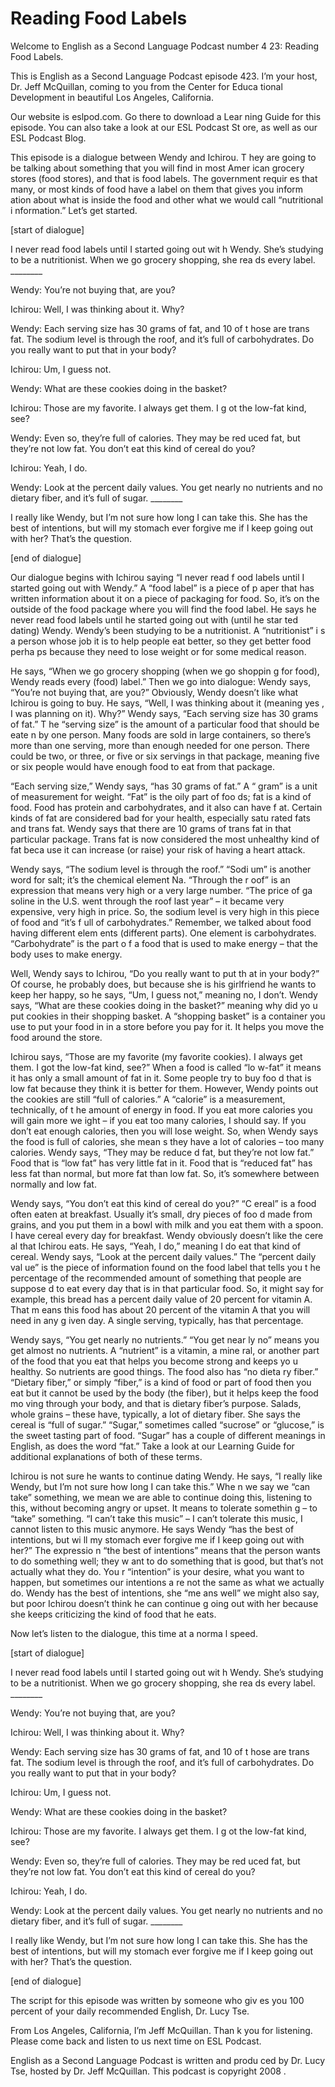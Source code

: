 # Reading Food Labels

Welcome to English as a Second Language Podcast number 4 23: Reading Food Labels. 

This is English as a Second Language Podcast episode 423.  I’m your host, Dr. Jeff McQuillan, coming to you from the Center for Educa tional Development in beautiful Los Angeles, California. 

Our website is eslpod.com.  Go there to download a Lear ning Guide for this episode.  You can also take a look at our ESL Podcast St ore, as well as our ESL Podcast Blog. 

This episode is a dialogue between Wendy and Ichirou.  T hey are going to be talking about something that you will find in most Amer ican grocery stores (food stores), and that is food labels.  The government requir es that many, or most kinds of food have a label on them that gives you inform ation about what is inside the food and other what we would call “nutritional i nformation.”  Let’s get started. 

[start of dialogue] 

I never read food labels until I started going out wit h Wendy.  She’s studying to be a nutritionist.  When we go grocery shopping, she rea ds every label. ________ 

Wendy:  You’re not buying that, are you? 

Ichirou:  Well, I was thinking about it.  Why? 

Wendy:  Each serving size has 30 grams of fat, and 10 of t hose are trans fat. The sodium level is through the roof, and it’s full of carbohydrates.  Do you really want to put that in your body? 

Ichirou:  Um, I guess not.   

Wendy:  What are these cookies doing in the basket? 

Ichirou:  Those are my favorite.  I always get them.  I g ot the low-fat kind, see? 

Wendy:  Even so, they’re full of calories.  They may be red uced fat, but they’re not low fat.  You don’t eat this kind of cereal do you?   

 Ichirou:  Yeah, I do.   

Wendy:  Look at the percent daily values.  You get nearly no nutrients and no dietary fiber, and it’s full of sugar. ________ 

I really like Wendy, but I’m not sure how long I can take  this.  She has the best of intentions, but will my stomach ever forgive me if I keep going out with her? That’s the question. 

[end of dialogue] 

Our dialogue begins with Ichirou saying “I never read f ood labels until I started going out with Wendy.”  A “food label” is a piece of p aper that has written information about it on a piece of packaging for food.   So, it’s on the outside of the food package where you will find the food label.  He says he never read food labels until he started going out with (until he star ted dating) Wendy.  Wendy’s been studying to be a nutritionist.  A “nutritionist” i s a person whose job it is to help people eat better, so they get better food perha ps because they need to lose weight or for some medical reason.   

He says, “When we go grocery shopping (when we go shoppin g for food), Wendy reads every (food) label.”  Then we go into dialogue: Wendy says, “You’re not buying that, are you?”  Obviously, Wendy doesn’t like what  Ichirou is going to buy.  He says, “Well, I was thinking about it (meaning yes , I was planning on it). Why?”  Wendy says, “Each serving size has 30 grams of fat.”  T he “serving size” is the amount of a particular food that should be eate n by one person.  Many foods are sold in large containers, so there’s more than one serving, more than enough needed for one person.  There could be two, or  three, or five or six servings in that package, meaning five or six people would have enough food to eat from that package. 

“Each serving size,” Wendy says, “has 30 grams of fat.”  A “ gram” is a unit of measurement for weight.  “Fat” is the oily part of foo ds; fat is a kind of food. Food has protein and carbohydrates, and it also can have f at.  Certain kinds of fat are considered bad for your health, especially satu rated fats and trans fat. Wendy says that there are 10 grams of trans fat in that particular package.  Trans fat is now considered the most unhealthy kind of fat beca use it can increase (or raise) your risk of having a heart attack. 

 Wendy says, “The sodium level is through the roof.”  “Sodi um” is another word for salt; it’s the chemical element Na.  “Through the r oof” is an expression that means very high or a very large number.  “The price of ga soline in the U.S. went through the roof last year” – it became very expensive, very high in price.  So, the sodium level is very high in this piece of food and “it’s f ull of carbohydrates.” Remember, we talked about food having different elem ents (different parts).  One element is carbohydrates.  “Carbohydrate” is the part o f a food that is used to make energy – that the body uses to make energy.   

Well, Wendy says to Ichirou, “Do you really want to put th at in your body?”  Of course, he probably does, but because she is his girlfriend he wants to keep her happy, so he says, “Um, I guess not,” meaning no, I don’t.   Wendy says, “What are these cookies doing in the basket?” meaning why did yo u put cookies in their shopping basket.  A “shopping basket” is a container you use  to put your food in in a store before you pay for it.  It helps you move the food around the store.   

Ichirou says, “Those are my favorite (my favorite cookies).  I  always get them.  I got the low-fat kind, see?”  When a food is called “lo w-fat” it means it has only a small amount of fat in it.  Some people try to buy foo d that is low fat because they think it is better for them.  However, Wendy points out the cookies are still “full of calories.”  A “calorie” is a measurement, technically, of t he amount of energy in food.  If you eat more calories you will gain more we ight – if you eat too many calories, I should say.  If you don’t eat enough calories, then you will lose weight. So, when Wendy says the food is full of calories, she mean s they have a lot of calories – too many calories.  Wendy says, “They may be reduce d fat, but they’re not low fat.”  Food that is “low fat” has very little fat in it.  Food that is “reduced fat” has less fat than normal, but more fat than low fat.  So, it’s somewhere between normally and low fat.   

Wendy says, “You don’t eat this kind of cereal do you?”  “C ereal” is a food often eaten at breakfast.  Usually it’s small, dry pieces of foo d made from grains, and you put them in a bowl with milk and you eat them with  a spoon.  I have cereal every day for breakfast.  Wendy obviously doesn’t like the cere al that Ichirou eats.  He says, “Yeah, I do,” meaning I do eat that kind  of cereal.  Wendy says, “Look at the percent daily values.”  The “percent daily val ue” is the piece of information found on the food label that tells you t he percentage of the recommended amount of something that people are suppose d to eat every day that is in that particular food.  So, it might say for  example, this bread has a percent daily value of 20 percent for vitamin A.  That m eans this food has about 20 percent of the vitamin A that you will need in any g iven day.  A single serving, typically, has that percentage.  

 Wendy says, “You get nearly no nutrients.”  “You get near ly no” means you get almost no nutrients.  A “nutrient” is a vitamin, a mine ral, or another part of the food that you eat that helps you become strong and keeps yo u healthy.  So nutrients are good things.  The food also has “no dieta ry fiber.”  “Dietary fiber,” or simply “fiber,” is a kind of food or part of food then you eat but it cannot be used by the body (the fiber), but it helps keep the food mo ving through your body, and that is dietary fiber’s purpose.  Salads, whole grains – these have, typically, a lot of dietary fiber.  She says the cereal is “full of sugar.”   “Sugar,” sometimes called “sucrose” or “glucose,” is the sweet tasting part of food.   “Sugar” has a couple of different meanings in English, as does the word “fat.”   Take a look at our Learning Guide for additional explanations of both of  these terms. 

Ichirou is not sure he wants to continue dating Wendy.  He says, “I really like Wendy, but I’m not sure how long I can take this.”  Whe n we say we “can take” something, we mean we are able to continue doing this,  listening to this, without becoming angry or upset.  It means to tolerate somethin g – to “take” something. “I can’t take this music” – I can’t tolerate this music, I  cannot listen to this music anymore.  He says Wendy “has the best of intentions, but wi ll my stomach ever forgive me if I keep going out with her?”  The expressio n “the best of intentions” means that the person wants to do something well; they w ant to do something that is good, but that’s not actually what they do.  You r “intention” is your desire, what you want to happen, but sometimes our intentions a re not the same as what we actually do.  Wendy has the best of intentions, she “me ans well” we might also say, but poor Ichirou doesn’t think he can continue g oing out with her because she keeps criticizing the kind of food that he eats.  

Now let’s listen to the dialogue, this time at a norma l speed. 

[start of dialogue] 

I never read food labels until I started going out wit h Wendy.  She’s studying to be a nutritionist.  When we go grocery shopping, she rea ds every label. ________ 

Wendy:  You’re not buying that, are you? 

Ichirou:  Well, I was thinking about it.  Why? 

 Wendy:  Each serving size has 30 grams of fat, and 10 of t hose are trans fat. The sodium level is through the roof, and it’s full of carbohydrates.  Do you really want to put that in your body? 

Ichirou:  Um, I guess not.   

Wendy:  What are these cookies doing in the basket? 

Ichirou:  Those are my favorite.  I always get them.  I g ot the low-fat kind, see? 

Wendy:  Even so, they’re full of calories.  They may be red uced fat, but they’re not low fat.  You don’t eat this kind of cereal do you?  

Ichirou:  Yeah, I do.   

Wendy:  Look at the percent daily values.  You get nearly no nutrients and no dietary fiber, and it’s full of sugar. ________ 

I really like Wendy, but I’m not sure how long I can take  this.  She has the best of intentions, but will my stomach ever forgive me if I keep going out with her? That’s the question. 

[end of dialogue] 

The script for this episode was written by someone who giv es you 100 percent of your daily recommended English, Dr. Lucy Tse.   

From Los Angeles, California, I’m Jeff McQuillan.  Than k you for listening. Please come back and listen to us next time on ESL Podcast.  

English as a Second Language Podcast is written and produ ced by Dr. Lucy Tse, hosted by Dr. Jeff McQuillan.  This podcast is copyright 2008 .

